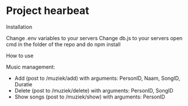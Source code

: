 # Project hearbeat

Installation

Change .env variables to your servers
Change db.js to your servers
open cmd in the folder of the repo and do npm install



How to use

Music management:

- Add (post to /muziek/add) with arguments: PersonID, Naam, SongID, Duratie
- Delete (post to /muziek/delete) with arguments: PersonID, SongID
- Show songs (post to /muziek/show) with arguments: PersonID
